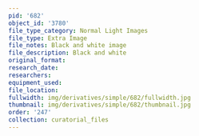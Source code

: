 ```yaml
---
pid: '682'
object_id: '3780'
file_type_category: Normal Light Images
file_type: Extra Image
file_notes: Black and white image
file_description: Black and white
original_format:
research_date:
researchers:
equipment_used:
file_location:
fullwidth: img/derivatives/simple/682/fullwidth.jpg
thumbnail: img/derivatives/simple/682/thumbnail.jpg
order: '247'
collection: curatorial_files
---
```

